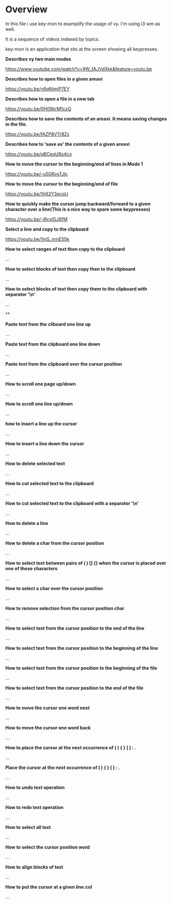 Overview
========

In this file i use key-mon to examplify the usage of vy.
I'm using i3 wm as well.

It is a sequence of videos indexed by topics.

key-mon is an application that sits at the screen showing all keypresses.

**Describes vy two main modes**

https://www.youtube.com/watch?v=9W_fAJVdXkk&feature=youtu.be


**Describes how to open files in a given areavi**

https://youtu.be/y6qNjmjP7EY


**Describes how to open a file in a new tab**

https://youtu.be/0H09krM1czQ


**Describes how to save the contents of an areavi. It means saving changes in the file.**

https://youtu.be/fAZP8VTr8Zc


**Describes how to 'save as' the contents of a given areavi**

https://youtu.be/qBCeqU9s4co


**How to move the cursor to the beginning/end of lines in Mode 1**

https://youtu.be/-u5GRvsTJlc

**How to move the cursor to the beginning/end of file**

https://youtu.be/1lr62Y3ecqU

**How to quickly make the cursor jump backward/forward to a given character over a line(This is a nice way to spare some keypresses)**

https://youtu.be/-iRcvlGJ8fM

**Select a line and copy to the clipboard**

https://youtu.be/1mS_nrnE55k

**How to select ranges of text then copy to the clipboard**

...


**How to select blocks of text then copy then to the clipboard**

...


**How to select blocks of text then copy them to the clipboard with separator '\n'**

...


**

**Paste text from the cliboard one line up**

...


**Paste text from the clipboard one line down**

...


**Paste text from the clipboard over the cursor position**

...


**How to scroll one page up/down**

...


**How to scroll one line up/down**

...



**how to insert a line up the cursor**

...


**How to insert a line down the cursor**

...


**How to delete selected text**

...


**How to cut selected text to the clipboard**

...


**How to cut selected text to the clipboard with a separator '\n'**

...


**How to delete a line**

...


**How to delete a char from the cursor position**

...


**How to select text between pairs of ( ) [] {} when the cursor
is placed over one of these characters**

...

**How to select a char over the cursor position**

...


**How to remove selection from the cursor position char**

...


**How to select text from the cursor position to the end of the line**

...


**How to select text from the cursor position to the beginning of the line**

...


**How to select text from the cursor position to the beginning of the file**

...


**How to select text from the cursor position to the end of the file**

...


**How to move the cursor one word next**

...


**How to move the cursor one word back**

...


**How to place the cursor at the next occurrence of ( ) { } [ ] : .**

...


**Place the cursor at the next occurrence of ( ) { } [ ] : .**

...


**How to undo text operation**

...


**How to redo text operation**

...


**How to select all text**

...


**How to select the cursor position word**

...


**How to align blocks of text**

...


**How to put the cursor at a given line.col**

...






